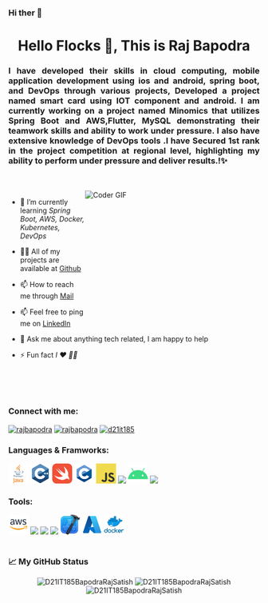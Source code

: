 ### Hi ther 👋
<h1 align="center">Hello Flocks 👋, This is Raj Bapodra</h1>
<h3 align="justify">I have developed their skills in cloud computing, mobile application development using ios and android, spring boot, and DevOps through various projects, Developed a project named smart card using IOT component and android. I am currently working on a project named Minomics that utilizes Spring Boot and AWS,Flutter, MySQL demonstrating their teamwork skills and ability to work under pressure. I also have extensive knowledge of DevOps tools .I have Secured 1st rank in the project competition at regional level, highlighting my ability to perform under pressure and deliver results.!✨</h3>
<br />
<br />
<img align="right" alt="Coder GIF" height=250 width=350 src="https://cdn.dribbble.com/users/730703/screenshots/6581243/avento.gif" width="50%" />

- 🌱 I’m currently learning *Spring Boot, AWS, Docker, Kubernetes, DevOps*

- 👨‍💻 All of my projects are available at [Github](https://github.com/D21IT185BapodraRajSatish?tab=repositories)

- 📫 How to reach me through [Mail](mailto:raj.bapodra@outlook.in)

- 📫 Feel free to ping me on [LinkedIn](https://www.linkedin.com/in/raj-bapodra/)

- 💬 Ask me about anything tech related, I am happy to help

- ⚡ Fun fact *I ❤ 👨‍💻*

<br />
<br />
<br />
<h3 align="left">Connect with me:</h3>
<p align="left">
<a href="https://www.linkedin.com/in/raj-bapodra/" target="blank"><img align="center" src="https://raw.githubusercontent.com/rahuldkjain/github-profile-readme-generator/master/src/images/icons/Social/linked-in-alt.svg" alt="rajbapodra" height="30" width="40" /></a>
<a href="https://www.codechef.com/users/raj_bapdra185" target="blank"><img align="center" src="https://cdn.jsdelivr.net/npm/simple-icons@3.1.0/icons/codechef.svg" alt="rajbapodra" height="30" width="40" /></a>
<a href="https://www.hackerrank.com/d21it185" target="blank"><img align="center" src="https://raw.githubusercontent.com/rahuldkjain/github-profile-readme-generator/master/src/images/icons/Social/hackerrank.svg" alt="d21it185" height="30" width="40" /></a>


<br />


<h3 align="left">Languages & Framworks:</h3>
<code><img height="40" src="https://raw.githubusercontent.com/github/explore/5c058a388828bb5fde0bcafd4bc867b5bb3f26f3/topics/java/java.png"></code>
<code><img height="40" src="https://raw.githubusercontent.com/github/explore/80688e429a7d4ef2fca1e82350fe8e3517d3494d/topics/cpp/cpp.png"></code>
<code><img height="40" src="https://raw.githubusercontent.com/github/explore/80688e429a7d4ef2fca1e82350fe8e3517d3494d/topics/swift/swift.png"></code>
<code><img height="40" src="https://raw.githubusercontent.com/github/explore/80688e429a7d4ef2fca1e82350fe8e3517d3494d/topics/c/c.png"></code>
<code><img height="40" src="https://raw.githubusercontent.com/github/explore/80688e429a7d4ef2fca1e82350fe8e3517d3494d/topics/javascript/javascript.png"></code>
<code><img height="40" src="https://images.g2crowd.com/uploads/product/image/large_detail/large_detail_9d63a0ed04b871d3dacc8647b7f0927d/spring-boot.png"></code>
<code><img height="40" src="https://raw.githubusercontent.com/github/explore/80688e429a7d4ef2fca1e82350fe8e3517d3494d/topics/android/android.png"></code>
<code><img height="40" src="https://upload.wikimedia.org/wikipedia/commons/4/4f/Csharp_Logo.png"></code>
<br/>

<h3 align="left">Tools:</h3>
<code><img height="40" src="https://raw.githubusercontent.com/github/explore/80688e429a7d4ef2fca1e82350fe8e3517d3494d/topics/aws/aws.png"></code>
<code><img height="40" src="https://upload.wikimedia.org/wikipedia/commons/thumb/e/e9/Jenkins_logo.svg/1200px-Jenkins_logo.svg.png"></code>
<code><img height="40" src="https://upload.wikimedia.org/wikipedia/commons/thumb/9/9c/IntelliJ_IDEA_Icon.svg/2048px-IntelliJ_IDEA_Icon.svg.png"></code>
<code><img height="40" src="https://w7.pngwing.com/pngs/512/824/png-transparent-visual-studio-code-hd-logo-thumbnail.png"></code>
<code><img height="40" src="https://raw.githubusercontent.com/github/explore/80688e429a7d4ef2fca1e82350fe8e3517d3494d/topics/xcode/xcode.png"></code>
<code><img height="40" src="https://raw.githubusercontent.com/github/explore/80688e429a7d4ef2fca1e82350fe8e3517d3494d/topics/azure/azure.png"></code>
<code><img height="40" src="https://raw.githubusercontent.com/github/explore/80688e429a7d4ef2fca1e82350fe8e3517d3494d/topics/docker/docker.png"></code>






<br/>

<br />

<h3 align="left">📈 My GitHub Status</h3>


<div align="center">
  <img height="180px" src="https://github-readme-stats-sigma-five.vercel.app/api/top-langs?username=D21IT185BapodraRajSatish&show_icons=true&locale=en&layout=compact" alt="D21IT185BapodraRajSatish"/>  
  <img height="180px" weight="250px" src="https://github-readme-stats-sigma-five.vercel.app/api?username=D21IT185BapodraRajSatish&show_icons=true&locale=en" alt="D21IT185BapodraRajSatish" />
  <img height="180px" src="https://github-readme-streak-stats.herokuapp.com/?user=D21IT185BapodraRajSatish&" alt="D21IT185BapodraRajSatish" />
</div>
<!--
**D21IT185BapodraRajSatish/D21IT185BapodraRajSatish** is a ✨ _special_ ✨ repository because its `README.md` (this file) appears on your GitHub profile.

Here are some ideas to get you started:

- 🔭 I’m currently working on ...
- 🌱 I’m currently learning ...
- 👯 I’m looking to collaborate on ...
- 🤔 I’m looking for help with ...
- 💬 Ask me about ...
- 📫 How to reach me: ...
- 😄 Pronouns: ...
- ⚡ Fun fact: ...
-->
